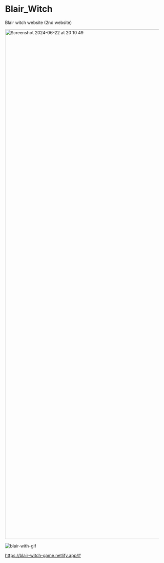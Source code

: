 # Blair_Witch
Blair witch website (2nd website)

<img width="1670" alt="Screenshot 2024-06-22 at 20 10 49" src="https://github.com/mariamisaeva/Blair_Witch/assets/142991068/ad181fde-f754-4cfd-9cb4-53d11702df6b">


![blair-with-gif](https://github.com/mariamisaeva/Blair_Witch/assets/142991068/314af42a-ee3f-40f7-9dc3-8a58bf635ca6)


https://blair-witch-game.netlify.app/#
